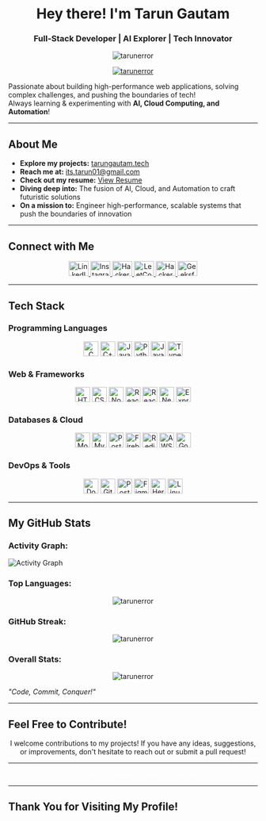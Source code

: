 <h1 align="center">Hey there! I'm Tarun Gautam</h1>
<h3 align="center"> Full-Stack Developer |  AI Explorer |  Tech Innovator</h3>

<p align="center">
  <img src="https://komarev.com/ghpvc/?username=tarunerror&label=Profile%20Views&color=0e75b6&style=flat" alt="tarunerror" />
</p>

<p align="center">
  <a href="https://github.com/ryo-ma/github-profile-trophy">
    <img src="https://github-profile-trophy.vercel.app/?username=tarunerror&theme=radical&no-frame=true&column=6" alt="tarunerror" />
  </a>
</p>

 Passionate about building high-performance web applications, solving complex challenges, and pushing the boundaries of tech!  
 Always learning & experimenting with **AI, Cloud Computing, and Automation**!  

---

##  About Me  

-  **Explore my projects:** [tarungautam.tech](https://tarungautam.tech/)  
-  **Reach me at:** [its.tarun01@gmail.com](mailto:its.tarun01@gmail.com)  
-  **Check out my resume:** [View Resume](https://drive.google.com/file/d/17kKu1SH8tWowq36nPMSx6wNhBWdokjhD/view?usp=sharing)  
-  **Diving deep into:** The fusion of AI, Cloud, and Automation to craft futuristic solutions   
-  **On a mission to:** Engineer high-performance, scalable systems that push the boundaries of innovation 


---


##  Connect with Me  

<p align="center">
  <a href="https://linkedin.com/in/tarunerror" target="_blank">
    <img src="https://raw.githubusercontent.com/rahuldkjain/github-profile-readme-generator/master/src/images/icons/Social/linked-in-alt.svg" alt="LinkedIn" height="30" width="40" />
  </a>
  <a href="https://instagram.com/tan.error" target="_blank">
    <img src="https://raw.githubusercontent.com/rahuldkjain/github-profile-readme-generator/master/src/images/icons/Social/instagram.svg" alt="Instagram" height="30" width="40" />
  </a>
  <a href="https://www.hackerrank.com/its_tarun01" target="_blank">
    <img src="https://raw.githubusercontent.com/rahuldkjain/github-profile-readme-generator/master/src/images/icons/Social/hackerrank.svg" alt="HackerRank" height="30" width="40" />
  </a>
  <a href="https://www.leetcode.com/tan_error" target="_blank">
    <img src="https://raw.githubusercontent.com/rahuldkjain/github-profile-readme-generator/master/src/images/icons/Social/leet-code.svg" alt="LeetCode" height="30" width="40" />
  </a>
  <a href="https://www.hackerearth.com/@its.tarun01" target="_blank">
    <img src="https://raw.githubusercontent.com/rahuldkjain/github-profile-readme-generator/master/src/images/icons/Social/hackerearth.svg" alt="HackerEarth" height="30" width="40" />
  </a>
  <a href="https://www.geeksforgeeks.org/user/itstare1l9" target="_blank">
    <img src="https://raw.githubusercontent.com/rahuldkjain/github-profile-readme-generator/master/src/images/icons/Social/geeks-for-geeks.svg" alt="GeeksforGeeks" height="30" width="40" />
  </a>
</p>

---

##  Tech Stack  

###  Programming Languages  

<p align="center">
  <img src="https://img.shields.io/badge/C-00599C?style=flat&logo=c&logoColor=white" alt="C" height="30"/>
  <img src="https://img.shields.io/badge/C++-00599C?style=flat&logo=c%2B%2B&logoColor=white" alt="C++" height="30"/>
  <img src="https://img.shields.io/badge/Java-ED8B00?style=flat&logo=java&logoColor=white" alt="Java" height="30"/>
  <img src="https://img.shields.io/badge/Python-3776AB?style=flat&logo=python&logoColor=white" alt="Python" height="30"/>
  <img src="https://img.shields.io/badge/JavaScript-F7DF1E?style=flat&logo=javascript&logoColor=black" alt="JavaScript" height="30"/>
  <img src="https://img.shields.io/badge/TypeScript-007ACC?style=flat&logo=typescript&logoColor=white" alt="TypeScript" height="30"/>
</p>

###  Web & Frameworks  

<p align="center">
  <img src="https://img.shields.io/badge/HTML5-E34F26?style=flat&logo=html5&logoColor=white" alt="HTML5" height="30"/>
  <img src="https://img.shields.io/badge/CSS3-1572B6?style=flat&logo=css3&logoColor=white" alt="CSS3" height="30"/>
  <img src="https://img.shields.io/badge/Node.js-339933?style=flat&logo=node.js&logoColor=white" alt="Node.js" height="30"/>
  <img src="https://img.shields.io/badge/React-20232A?style=flat&logo=react&logoColor=61DAFB" alt="React" height="30"/>
  <img src="https://img.shields.io/badge/React_Native-20232A?style=flat&logo=react&logoColor=61DAFB" alt="React Native" height="30"/>
  <img src="https://img.shields.io/badge/NestJS-E0234E?style=flat&logo=nestjs&logoColor=white" alt="NestJS" height="30"/>
  <img src="https://img.shields.io/badge/Express.js-000000?style=flat&logo=express&logoColor=white" alt="Express.js" height="30"/>
</p> 

###  Databases & Cloud  

<p align="center">
  <img src="https://img.shields.io/badge/MongoDB-4EA94B?style=flat&logo=mongodb&logoColor=white" alt="MongoDB" height="30"/>
  <img src="https://img.shields.io/badge/MySQL-4479A1?style=flat&logo=mysql&logoColor=white" alt="MySQL" height="30"/>
  <img src="https://img.shields.io/badge/PostgreSQL-336791?style=flat&logo=postgresql&logoColor=white" alt="PostgreSQL" height="30"/>
  <img src="https://img.shields.io/badge/Firebase-FFCA28?style=flat&logo=firebase&logoColor=black" alt="Firebase" height="30"/>
  <img src="https://img.shields.io/badge/Redis-DC382D?style=flat&logo=redis&logoColor=white" alt="Redis" height="30"/>
  <img src="https://img.shields.io/badge/AWS-FF9900?style=flat&logo=amazonaws&logoColor=white" alt="AWS" height="30"/>
  <img src="https://img.shields.io/badge/Google_Cloud-4285F4?style=flat&logo=google-cloud&logoColor=white" alt="Google Cloud" height="30"/>
</p> 

###  DevOps & Tools  

<p align="center">
  <img src="https://img.shields.io/badge/Docker-2496ED?style=flat&logo=docker&logoColor=white" alt="Docker" height="30"/>
  <img src="https://img.shields.io/badge/Git-F05032?style=flat&logo=git&logoColor=white" alt="Git" height="30"/>
  <img src="https://img.shields.io/badge/Postman-FF6C37?style=flat&logo=postman&logoColor=white" alt="Postman" height="30"/>
  <img src="https://img.shields.io/badge/Figma-F24E1E?style=flat&logo=figma&logoColor=white" alt="Figma" height="30"/>
  <img src="https://img.shields.io/badge/Heroku-430098?style=flat&logo=heroku&logoColor=white" alt="Heroku" height="30"/>
  <img src="https://img.shields.io/badge/Linux-FCC624?style=flat&logo=linux&logoColor=black" alt="Linux" height="30"/>
</p>

---

##  My GitHub Stats  

###  Activity Graph:
<p> <img src="https://github-readme-activity-graph.vercel.app/graph?username=tarunerror&theme=tokyo-night&hide_border=true"
            alt="Activity Graph" /> </p>

###  Top Languages:  
<p align="center">
  <img src="https://github-readme-stats.vercel.app/api/top-langs?username=tarunerror&show_icons=true&locale=en&layout=compact&theme=dark" alt="tarunerror" />
</p>  

###  GitHub Streak:

<p align="center">
  <img src="https://github-readme-streak-stats.herokuapp.com/?user=tarunerror&theme=dark" alt="tarunerror" />
</p>

###  Overall Stats:  
<p align="center">
  <img src="https://github-readme-stats.vercel.app/api?username=tarunerror&show_icons=true&locale=en&theme=dark" alt="tarunerror" />
</p>  

 *"Code, Commit, Conquer!"* 

---

##  Feel Free to Contribute!  

<p align="center">
   I welcome contributions to my projects! If you have any ideas, suggestions, or improvements, don't hesitate to reach out or submit a pull request! 
</p>

---

<p align="center" style="color: #ffffff;">Let's build something amazing together! </p>

---

##  Thank You for Visiting My Profile! 

